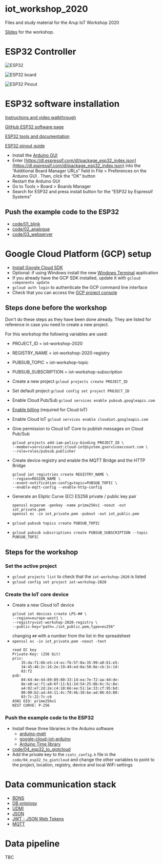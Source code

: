 # iot_workshop_2020

Files and study material for the Arup IoT Workshop 2020

[Slides](https://docs.google.com/presentation/d/1V-FpWEgVG5IYAx1H07vVJmNFeQp_SIVyyOpq0P_QqHQ/edit#slide=id.g877fa63a13_3_504) for the workshop.

# ESP32 Controller

![ESP32](https://docs.espressif.com/projects/esp-idf/en/latest/esp32/_images/esp32-devkitc-functional-overview.jpg)

![ESP32 board](https://github.com/Nicholas3388/LuaNode/raw/master/images/ESP32_dimension.png)

![ESP32 Pinout](https://microcontrollerslab.com/wp-content/uploads/2019/02/ESP32-pinout-mapping.png)

# ESP32 software installation

[Instructions and video walkthrough](https://randomnerdtutorials.com/installing-the-esp32-board-in-arduino-ide-windows-instructions/)

[GitHub ESP32 software page](https://github.com/espressif/arduino-esp32)

[ESP32 tools and documentation](https://www.espressif.com/en/products/socs/esp32/resources)

[ESP32 pinout guide](https://randomnerdtutorials.com/esp32-pinout-reference-gpios/)

* Install the [Arduino GUI](https://www.arduino.cc/en/Main/Software)
* Enter [https://dl.espressif.com/dl/package_esp32_index.json](https://dl.espressif.com/dl/package_esp32_index.json) into the “Additional Board Manager URLs” field in File > Preferences on the Arduino GUI . Then, click the “OK” button
* Restart the Arduino GUI
* Go to Tools > Board > Boards Manager
* Search for ESP32 and press install button for the “ESP32 by Espressif Systems“

## Push the example code to the ESP32

* [code/01_blink](code/01_blink)
* [code/02_analogue](code/02_analogue)
* [code/03_webserver](code/03_webserver)

# Google Cloud Platform (GCP) setup

* [Install Google Cloud SDK](https://cloud.google.com/sdk/install)
* Optional: if using Windows install the new [Windows Terminal](https://www.microsoft.com/en-gb/p/windows-terminal/9n0dx20hk701?activetab=pivot:overviewtab) application
* If you already have the GCP SDK installed, update it with `gcloud components update`
* `gcloud auth login` to authenticate the GCP command line interface
* Check that you can access the [GCP project console](https://console.cloud.google.com/home/dashboard?authuser=1&project=iot-workshop-2020)

## Steps done before the workshop 

Don't do these steps as they have been done already.
They are listed for reference in case you need to create a new project.

For this workshop the following variables are used:

* PROJECT_ID = iot-workshop-2020
* REGISTRY_NAME = iot-workshop-2020-registry
* PUBSUB_TOPIC = iot-workshop-topic
* PUBSUB_SUBSCRIPTION = iot-workshop-subscription

* Create a new project `gcloud projects create PROJECT_ID`

* Set default project `gcloud config set project PROJECT_ID`

* Enable Cloud Pub/Sub `gcloud services enable pubsub.googleapis.com`

* [Enable billing](https://console.cloud.google.com/iot/) (required for Cloud IoT) 

* Enable Cloud IoT `gcloud services enable cloudiot.googleapis.com`

* Give permission to Cloud IoT Core to publish messages on Cloud Pub/Sub
    ```
    gcloud projects add-iam-policy-binding PROJECT_ID \
    --member=serviceAccount:cloud-iot@system.gserviceaccount.com \
    --role=roles/pubsub.publisher
    ```
* Create device registry and enable the MQTT Bridge and the HTTP Bridge
    ```
    gcloud iot registries create REGISTRY_NAME \
    --region=REGION_NAME \
    --event-notification-config=topic=PUBSUB_TOPIC \
    --enable-mqtt-config --enable-http-config
    ```
* Generate an Eliptic Curve (EC) ES256 private / public key pair
    ```
    openssl ecparam -genkey -name prime256v1 -noout -out iot_private.pem
    openssl ec -in iot_private.pem -pubout -out iot_public.pem
    ```
* `gcloud pubsub topics create PUBSUB_TOPIC` 
* `gcloud pubsub subscriptions create PUBSUB_SUBSCRIPTION --topic PUBSUB_TOPIC`
  

## Steps for the workshop 

### Set the active project

* `gcloud projects list` to check that the `iot-workshop-2020` is listed
* `gcloud config set project iot-workshop-2020`

### Create the IoT core device

* Create a new Cloud IoT device
    ```
    gcloud iot devices create LPS-## \
    --region=europe-west1 \
    --registry=iot-workshop-2020-registry \
    --public-key="path=./iot_public.pem,type=es256"
    ```
    changing `##` with a number from the list in the spreadsheet
*   `openssl ec -in iot_private.pem -noout -text`
    ```
    read EC key
    Private-Key: (256 bit)
    priv:
        35:da:f1:6b:e5:c4:ec:fb:5f:0a:35:99:a0:61:e5:
        34:45:46:2c:16:2e:19:49:ed:0a:50:8e:cb:3c:1d:
        03:f2
    pub:
        04:64:4e:44:89:89:80:33:14:ea:7e:72:aa:4d:de:
        8e:e0:ac:f1:a8:6f:11:b1:2d:54:25:8b:6c:5c:8e:
        a4:02:e7:2d:2e:c4:10:66:ee:51:1e:33:cf:95:bd:
        80:00:b2:ad:44:11:4c:70:4b:38:6e:ad:86:63:80:
        03:7c:22:7c:c6
    ASN1 OID: prime256v1
    NIST CURVE: P-256
    ```

### Push the example code to the ESP32

* Install these three libraries in the Arduino software
  * [arduino-mqtt](https://github.com/256dpi/arduino-mqtt)
  * [google-cloud-iot-arduino](https://github.com/GoogleCloudPlatform/google-cloud-iot-arduino)
  * [Arduino Time library](https://github.com/PaulStoffregen/Time)
* [code/04_esp32_to_giotcloud](code/04_esp32_to_giotcloud)
* Add the private key to the `ciotc_config.h` file in the `code/04_esp32_to_giotcloud` and change the other variables to point to the project, location, registry, device and local WiFi settings

# Data communication stack

* [BDNS](https://github.com/theodi/BDNS)
* [DB ontology](https://github.com/google/digitalbuildings/tree/master/ontology)
* [UDMI](https://github.com/faucetsdn/udmi)
* [JSON](https://www.json.org/json-en.html)
* [JWT - JSON Web Tokens](https://jwt.io/)
* [MQTT](http://mqtt.org/)

# Data pipeline

TBC
